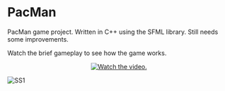 # PacMan
PacMan game project. Written in C++ using the SFML library.  Still needs some improvements.  

Watch the brief gameplay to see how the game works.

<p align="center">
  <a href="https://www.youtube.com/watch?v=riJlNO3WxCY">
     <img src="https://img.youtube.com/vi/riJlNO3WxCY/0.jpg" alt="Watch the video.">
  </a>
</p>

![SS1](https://github.com/TanskiSzymon/PacMan/assets/108231030/570f7ee7-67de-46cf-9f85-9d198f49e5d8)

